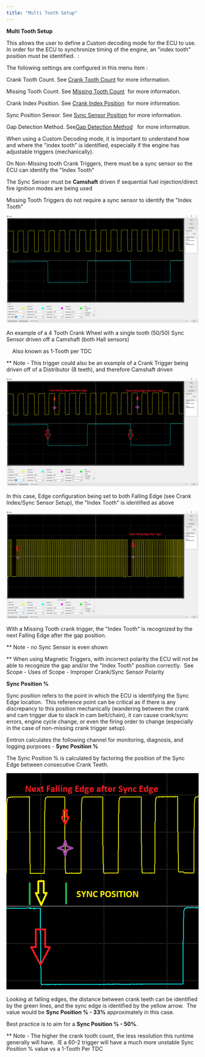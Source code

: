 ```yaml
---
title: "Multi Tooth Setup"
---
```


**Multi Tooth Setup**


This allows the user to define a Custom decoding mode for the ECU to use.&nbsp; In order for the ECU to synchronize timing of the engine, an "index tooth" position must be identified.&nbsp; :

The following settings are configured in this menu item :

Crank Tooth Count. See [Crank Tooth Count](<CrankToothCount.md>) for more information.

Missing Tooth Count. See [Missing Tooth Count](<MissingToothCount.md>)&nbsp; for more information.

Crank Index Position. See [Crank Index Position](<CrankIndexPosition.md>)&nbsp; for more information.

Sync Position Sensor. See [Sync Sensor Position](<SyncSensorPosition.md>) for more information.

Gap Detection Method. See[Gap Detection Method](<GapDetectionMethod.md>) &nbsp; for more information.


When using a Custom Decoding mode, it is important to understand how and where the "index tooth" is identified, especially if the engine has adjustable triggers (mechanically). &nbsp;

On Non-Missing tooth Crank Triggers, there must be a sync sensor so the ECU can identify the "Index Tooth"

The Sync Sensor must be **Camshaft** driven if sequential fuel injection/direct fire ignition modes are being used

Missing Tooth Triggers do not require a sync sensor to identify the "Index Tooth"&nbsp;


![Image](</img/NewItem347.png>)

An example of a 4 Tooth Crank Wheel with a single tooth (50/50) Sync Sensor driven off a Camshaft (both Hall sensors)

&nbsp; &nbsp; Also known as 1-Tooth per TDC

\*\* Note - This trigger could also be an example of a Crank Trigger being driven off of a Distributor (8 teeth), and therefore Camshaft driven

![Image](</img/NewItem349.png>)

In this case, Edge configuration being set to both Falling Edge (see Crank Index/Sync Sensor Setup), the "Index Tooth" is identified as above

![Image](</img/NewItem350.png>)

With a Missing Tooth crank trigger, the "Index Tooth" is recognized by the next Falling Edge after the gap position.

\*\* Note - no Sync Sensor is even shown

\*\* When using Magnetic Triggers, with incorrect polarity the ECU will not be able to recognize the gap and/or the "Index Tooth" position correctly.&nbsp; See Scope - Uses of Scope - Improper Crank/Sync Sensor Polarity

**Sync Position %**

Sync position refers to the point in which the ECU is identifying the Sync Edge location.&nbsp; This reference point can be critical as if there is any discrepancy to this position mechanically (wandering between the crank and cam trigger due to slack in cam belt/chain), it can cause crank/sync errors, engine cycle change, or even the firing order to change (especially in the case of non-missing crank trigger setup). &nbsp;

Emtron calculates the following channel for monitoring, diagnosis, and logging purposes - **Sync Position %**&nbsp;

The Sync Position % is calculated by factoring the position of the Sync Edge between consecutive Crank Teeth. &nbsp;

![Image](</img/NewItem351.png>)

Looking at falling edges, the distance between crank teeth can be identified by the green lines, and the sync edge is identified by the yellow arrow.&nbsp; The value would be **Sync Position % - 33%** approximately in this case.

Best practice is to aim for a **Sync Position % - 50%**. &nbsp;

\*\* Note - The higher the crank tooth count, the less resolution this runtime generally will have.&nbsp; IE a 60-2 trigger will have a much more unstable Sync Position % value vs a 1-Tooth Per TDC

